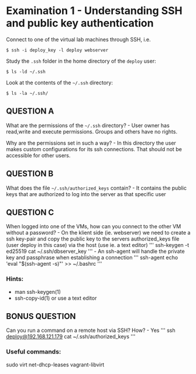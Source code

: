 # Examination 1 - Understanding SSH and public key authentication

Connect to one of the virtual lab machines through SSH, i.e.

    $ ssh -i deploy_key -l deploy webserver

Study the `.ssh` folder in the home directory of the `deploy` user:

    $ ls -ld ~/.ssh

Look at the contents of the `~/.ssh` directory:

    $ ls -la ~/.ssh/

## QUESTION A

What are the permissions of the `~/.ssh` directory?
    - User owner has read,write and execute permissions. Groups and others have no rights.

Why are the permissions set in such a way?
    - In this directory the user makes custom configurations for its ssh connections. That should not be accessible for other users.

## QUESTION B

What does the file `~/.ssh/authorized_keys` contain?
    - It contains the public keys that are authorized to log into the server as that specific user

## QUESTION C

When logged into one of the VMs, how can you connect to the
other VM without a password? 
    - On the klient side (ie. webserver) we need to create a ssh key-pair and copy the public key to the servers authorized_keys file (user deploy in this case) via the host (use ie. a text editor)
        '''
        ssh-keygen -t ed25519
        cat ~/.ssh/dbserver_key
        '''
    - An ssh-agent will handle the private key and passphrase when establishing a connection
        '''
        ssh-agent
        echo 'eval "$(ssh-agent -s)"' >> ~/.bashrc
        '''

### Hints:

* man ssh-keygen(1)
* ssh-copy-id(1) or use a text editor

## BONUS QUESTION

Can you run a command on a remote host via SSH? How?
    - Yes
    '''
    ssh deploy@192.168.121.179 cat ~/.ssh/authorized_keys
    '''


### Useful commands:
sudo virt net-dhcp-leases vagrant-libvirt
